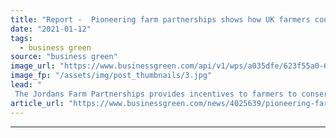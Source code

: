 ```yaml
---
title: "Report -  Pioneering farm partnerships shows how UK farmers could flourish post-Brexit"
date: "2021-01-12"
tags: 
  - business green
source: "business green"
image_url: "https://www.businessgreen.com/api/v1/wps/a035dfe/623f55a0-6af9-442a-b4a3-ad6d9caaaf1e/8/butterfly-credit-borchee-185x114.jpg"
image_fp: "/assets/img/post_thumbnails/3.jpg"
lead: "
 The Jordans Farm Partnerships provides incentives to farmers to conserve some of their land for nature leading to the creation of more than 4,000 hectares of wildlife habitat in the last five years, according to a new study ..."
article_url: "https://www.businessgreen.com/news/4025639/pioneering-farm-partnerships-uk-farmers-flourish-post-brexit-report-claims"
---
```


---
